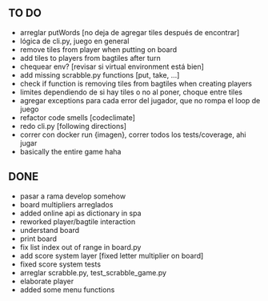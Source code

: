 ## TO DO
- arreglar putWords [no deja de agregar tiles después de encontrar]
- lógica de cli.py, juego en general
- remove tiles from player when putting on board
- add tiles to players from bagtiles after turn
- chequear env? [revisar si virtual environment está bien]
- add missing scrabble.py functions [put, take, ...]
- check if function is removing tiles from bagtiles when creating players 
- limites dependiendo de si hay tiles o no al poner, choque entre tiles
- agregar exceptions para cada error del jugador, que no rompa el loop de juego
- refactor code smells [codeclimate]
- redo cli.py [following directions] 
- correr con docker run {imagen}, correr todos los tests/coverage, ahi jugar
- basically the entire game haha

## DONE
- pasar a rama develop somehow
- board multipliers arreglados
- added online api as dictionary in spa
- reworked player/bagtile interaction
- understand board
- print board
- fix list index out of range in board.py 
- add score system layer [fixed letter multiplier on board]
- fixed score system tests
- arreglar scrabble.py, test_scrabble_game.py
- elaborate player
- added some menu functions